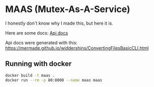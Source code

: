# MAAS (Mutex-As-A-Service)

I honestly don't know why I made this, but here it is.

Here are some docs:
[Api docs](openapi/maas.md)

Api docs were generated with this: https://mermade.github.io/widdershins/ConvertingFilesBasicCLI.html

## Running with docker
```sh
docker build -t maas .
docker run --rm -p 80:8000 --name maas maas
```
